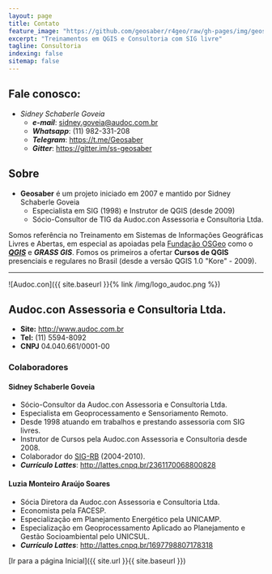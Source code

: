 ```yaml
---
layout: page
title: Contato
feature_image: "https://github.com/geosaber/r4geo/raw/gh-pages/img/geosaber_capa.png"
excerpt: "Treinamentos em QGIS e Consultoria com SIG livre"
tagline: Consultoria
indexing: false
sitemap: false
---
```

## Fale conosco:
- *Sidney Schaberle Goveia* 
  - ***e-mail***: <sidney.goveia@audoc.com.br>
  - ***Whatsapp***: (11) 982-331-208
  - ***Telegram***: <https://t.me/Geosaber>
  - ***Gitter***: <https://gitter.im/ss-geosaber>

## Sobre
- **Geosaber** é um projeto iniciado em 2007 e mantido por Sidney Schaberle Goveia
  - Especialista em SIG (1998) e Instrutor de QGIS (desde 2009)
  - Sócio-Consultor de TIG da Audoc.con Assessoria e Consultoria Ltda.
  
Somos referência no Treinamento em Sistemas de Informações Geográficas Livres e Abertas, em especial as apoiadas pela [Fundação OSGeo](http://www.osgeo.org) como o ***[QGIS](http://www.qgis.org)*** e ***GRASS GIS***. Fomos os primeiros a ofertar **Cursos de QGIS** presenciais e regulares no Brasil (desde a versão QGIS 1.0 "Kore" - 2009).

---
![Audoc.con]({{ site.baseurl }}{% link /img/logo_audoc.png %})
## Audoc.con Assessoria e Consultoria Ltda.
- **Site:** <http://www.audoc.com.br>
- **Tel:** (11) 5594-8092
- **CNPJ** 04.040.661/0001-00

### Colaboradores
#### Sidney Schaberle Goveia
- Sócio-Consultor da Audoc.con Assessoria e Consultoria Ltda.
- Especialista em Geoprocessamento e Sensoriamento Remoto.
- Desde 1998 atuando em trabalhos e prestando assessoria com SIG livres.
- Instrutor de Cursos pela Audoc.con Assessoria e Consultoria desde 2008.
- Colaborador do <a href="http://www.sigrb.com.br/" target="_blank" rel="nofollow noopener">SIG-RB</a> (2004-2010).
- ***Currículo Lattes***: <a href="http://lattes.cnpq.br/2361170068800828" target="_blank" rel="nofollow noopener">http://lattes.cnpq.br/2361170068800828</a>

#### Luzia Monteiro Araújo Soares
- Sócia Diretora da Audoc.con Assessoria e Consultoria Ltda.
- Economista pela FACESP.
- Especialização em Planejamento Energético pela UNICAMP.
- Especialização em Geoprocessamento Aplicado ao Planejamento e Gestão Socioambiental pelo UNICSUL.
- ***Currículo Lattes***: <a href="http://lattes.cnpq.br/1697798807178318" rel="nofollow">http://lattes.cnpq.br/1697798807178318</a>

[Ir para a página Inicial]({{ site.url }}{{ site.baseurl }})
